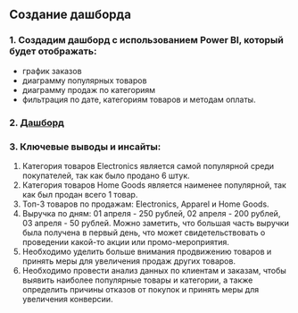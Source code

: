 
## Создание дашборда  

### 1. Создадим дашборд с использованием Power BI, который будет отображать:  
- график заказов  
- диаграмму популярных товаров   
- диаграмму продаж по категориям  
- фильтрация по дате, категориям товаров и методам оплаты.  

### 2. [Дашборд](https://github.com/moseevaevgeniya/EasyBot/blob/d31cd42304db94013d09a97e360cb49027fe643b/Case-3/Easy_Bot_pdf1.pdf)

### 3. Ключевые выводы и инсайты:  

1. Категория товаров Electronics является самой популярной среди покупателей, так как было продано 6 штук.
2. Категория товаров Home Goods является наименее популярной, так как был продан всего 1 товар.
3. Топ-3 товаров по продажам: Electronics, Apparel и Home Goods.
4. Выручка по дням: 01 апреля - 250 рублей, 02 апреля - 200 рублей, 03 апреля - 50 рублей. Можно заметить, что большая часть выручки была получена в первый день, что может свидетельствовать о проведении какой-то акции или промо-мероприятия.
5. Необходимо уделить больше внимания продвижению  товаров и принять меры для увеличения продаж других товаров.
6. Необходимо провести анализ данных по клиентам и заказам, чтобы выявить наиболее популярные товары и категории, а также определить причины отказов от покупок и принять меры для увеличения конверсии.
